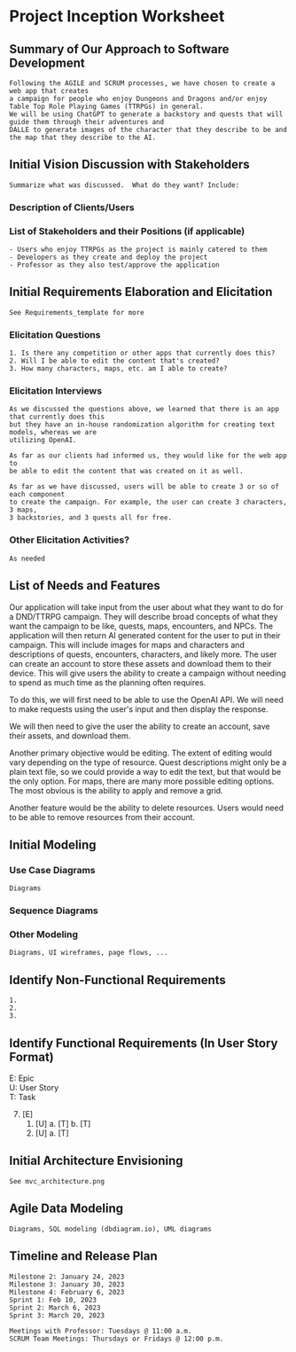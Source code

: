 Project Inception Worksheet
=====================================

## Summary of Our Approach to Software Development
    Following the AGILE and SCRUM processes, we have chosen to create a web app that creates
    a campaign for people who enjoy Dungeons and Dragons and/or enjoy Table Top Role Playing Games (TTRPGs) in general.
    We will be using ChatGPT to generate a backstory and quests that will guide them through their adventures and 
    DALLE to generate images of the character that they describe to be and the map that they describe to the AI.

## Initial Vision Discussion with Stakeholders
    Summarize what was discussed.  What do they want? Include:

### Description of Clients/Users

### List of Stakeholders and their Positions (if applicable)
    - Users who enjoy TTRPGs as the project is mainly catered to them
    - Developers as they create and deploy the project
    - Professor as they also test/approve the application

## Initial Requirements Elaboration and Elicitation
    See Requirements_template for more

### Elicitation Questions
    1. Is there any competition or other apps that currently does this?
    2. Will I be able to edit the content that's created? 
    3. How many characters, maps, etc. am I able to create?

### Elicitation Interviews
    As we discussed the questions above, we learned that there is an app that currently does this
    but they have an in-house randomization algorithm for creating text models, whereas we are 
    utilizing OpenAI. 
    
    As far as our clients had informed us, they would like for the web app to 
    be able to edit the content that was created on it as well. 

    As far as we have discussed, users will be able to create 3 or so of each component 
    to create the campaign. For example, the user can create 3 characters, 3 maps, 
    3 backstories, and 3 quests all for free. 

### Other Elicitation Activities?
    As needed

## List of Needs and Features
Our application will take input from the user about what they want to do
for a DND/TTRPG campaign. They will describe broad concepts of what they 
want the campaign to be like, quests, maps, encounters, and NPCs. The
application will then return AI generated content for the user to put in
their campaign. This will include images for maps and characters and
descriptions of quests, encounters, characters, and likely more. The user
can create an account to store these assets and download them to their
device. This will give users the ability to create a campaign without
needing to spend as much time as the planning often requires.

To do this, we will first need to be able to use the OpenAI API. We will
need to make requests using the user's input and then display the response.

We will then need to give the user the ability to create an account, save
their assets, and download them.

Another primary objective would be editing. The extent of editing would 
vary depending on the type of resource. Quest descriptions might only
be a plain text file, so we could provide a way to edit the text, but
that would be the only option. For maps, there are many more possible
editing options. The most obvious is the ability to apply and remove a
grid.

Another feature would be the ability to delete resources. Users would
need to be able to remove resources from their account.

## Initial Modeling

### Use Case Diagrams
    Diagrams

### Sequence Diagrams

### Other Modeling
    Diagrams, UI wireframes, page flows, ...

## Identify Non-Functional Requirements
    1.
    2.
    3.

## Identify Functional Requirements (In User Story Format)

E: Epic  
U: User Story  
T: Task  

7. [E] 
    1. [U]
        a. [T]
        b. [T]
    2. [U]
        a. [T]

## Initial Architecture Envisioning
    See mvc_architecture.png

## Agile Data Modeling
    Diagrams, SQL modeling (dbdiagram.io), UML diagrams

## Timeline and Release Plan

    Milestone 2: January 24, 2023
    Milestone 3: January 30, 2023
    Milestone 4: February 6, 2023
    Sprint 1: Feb 10, 2023
    Sprint 2: March 6, 2023
    Sprint 3: March 20, 2023

    Meetings with Professor: Tuesdays @ 11:00 a.m.
    SCRUM Team Meetings: Thursdays or Fridays @ 12:00 p.m.